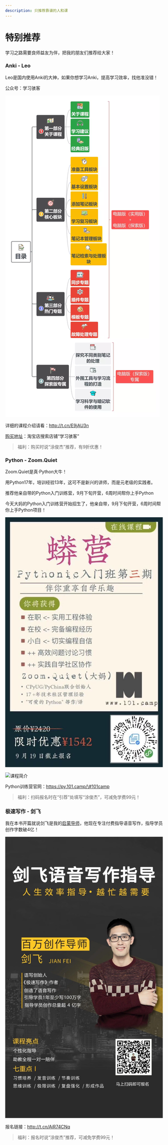 ```yaml
---
description: 只推荐靠谱的人和课
---
```


# 特别推荐

学习之路需要良师益友为伴，把我的朋友们推荐给大家！

### Anki - Leo

Leo是国内使用Anki的大神，如果你想学习Anki，提高学习效率，找他准没错！

公众号：学习骇客

![Anki&#x5B66;&#x4E60;&#x76EE;&#x5F55;](.gitbook/assets/6401-kan-tu-wang-.web.png)

详细的课程介绍请看：http://t.cn/E9jAU3n

[购买地址](https://item.taobao.com/item.htm?spm=a1z10.1-c.w4004-21524861135.5.49bd3d9ckGqvDC&id=595307408604)：淘宝店搜索店铺“学习骇客”

> 福利：购买时说“涂俊杰”推荐，有9折优惠！

### Python - Zoom.Quiet

Zoom.Quiet是真·Python大牛！

用Python17年，培训经验13年，这可不是新兴的讲师，而是元老级的实践者。

推荐他亲自带的Python入门训练营，9月下旬开营，6周时间帮你上手Python

今天大妈的Python入门训练营开始招生了，他亲自带，9月下旬开营，6周时间帮你上手Python项目！

![&#x626B;&#x7801;&#x62A5;&#x540D;](.gitbook/assets/qq-tu-pian-20190831144518.jpg)

![&#x8BFE;&#x7A0B;&#x7B80;&#x4ECB;](.gitbook/assets/qq-tu-pian-20190831144404.png)

Python训练营官网：https://py.101.camp/\#101camp

> 福利：扫码报名时在“引荐”处填写“涂俊杰”，可减免学费99元！

### 极速写作 - 剑飞

我在本书开篇就说剑飞是我的[启蒙导师](https://shijian.tujunjie.com/ch01/ch01.01)，他现在专注付费指导语音写作，指导学员创作字数破4亿！

![&#x626B;&#x7801;&#x6DFB;&#x52A0;&#x5251;&#x98DE;](.gitbook/assets/7c88e202fb284aa61dfd685a30e335e.jpg)

报名链接：http://t.cn/AiR74CNq

> 福利：报名时说“涂俊杰”推荐，可减免学费99元！

